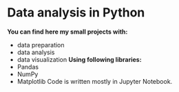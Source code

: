# Data analysis in Python
**You can find here my small projects with:**
* data preparation
* data analysis
* data visualization 
**Using following libraries:**
* Pandas
* NumPy
* Matplotlib
Code is written mostly in Jupyter Notebook.
